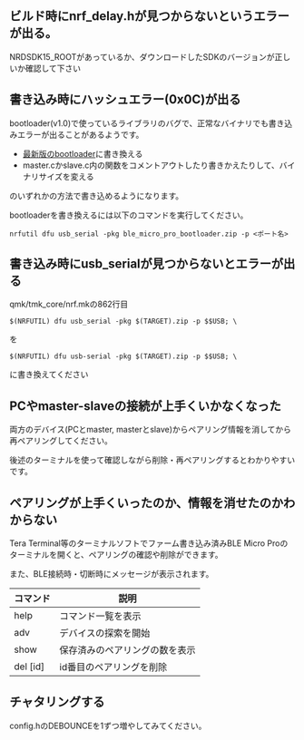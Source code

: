 ## ビルド時にnrf_delay.hが見つからないというエラーが出る。
NRDSDK15_ROOTがあっているか、ダウンロードしたSDKのバージョンが正しいか確認して下さい

## 書き込み時にハッシュエラー(0x0C)が出る
bootloader(v1.0)で使っているライブラリのバグで、正常なバイナリでも書き込みエラーが出ることがあるようです。

* [最新版のbootloader](https://github.com/sekigon-gonnoc/BLE-Micro-Pro/blob/master/ble_micro_pro_bootloader.zip)に書き換える
* master.cかslave.c内の関数をコメントアウトしたり書きかえたりして、バイナリサイズを変える

のいずれかの方法で書き込めるようになります。

bootloaderを書き換えるには以下のコマンドを実行してください。

`nrfutil dfu usb_serial -pkg ble_micro_pro_bootloader.zip -p <ポート名>`

## 書き込み時にusb_serialが見つからないとエラーが出る
qmk/tmk_core/nrf.mkの862行目

`$(NRFUTIL) dfu usb_serial -pkg $(TARGET).zip -p $$USB; \`

を

`$(NRFUTIL) dfu usb-serial -pkg $(TARGET).zip -p $$USB; \`

に書き換えてください

## PCやmaster-slaveの接続が上手くいかなくなった
両方のデバイス(PCとmaster, masterとslave)からペアリング情報を消してから再ペアリングしてください。

後述のターミナルを使って確認しながら削除・再ペアリングするとわかりやすいです。

## ペアリングが上手くいったのか、情報を消せたのかわからない
Tera Terminal等のターミナルソフトでファーム書き込み済みBLE Micro Proのターミナルを開くと、ペアリングの確認や削除ができます。

また、BLE接続時・切断時にメッセージが表示されます。

|コマンド |説明  |
|-|-|
|help|コマンド一覧を表示|
|adv|デバイスの探索を開始|
|show|保存済みのペアリングの数を表示|
|del [id]|id番目のペアリングを削除|

## チャタリングする
config.hのDEBOUNCEを1ずつ増やしてみてください。
